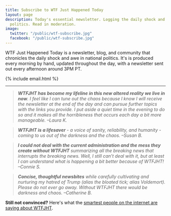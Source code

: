 ```yaml
---
title: Subscribe to WTF Just Happened Today
layout: page
description: Today's essential newsletter. Logging the daily shock and awe in national
  politics. Read in moderation.
image:
  twitter: "/public/wtf-subscribe.jpg"
  facebook: "/public/wtf-subscribe.jpg"
---
```


<p class="lead">WTF Just Happened Today is a newsletter, blog, and community that chronicles the daily shock and awe in national politics. It's is produced every morning by hand, updated throughout the day, with a newsletter sent out every afternoon around 3PM PT. </p> 

{% include email.html %}

---

> ***WTFJHT has become my lifeline in this new altered reality we live in now**. I feel like I can tune out the chaos because I know I will receive the newsletter at the end of the day and can pursue further topics with the links you provide. I put aside a quiet time in the evening to do so and it makes all the horribleness that occurs each day a bit more manageable. –Laura K.*

> ***WTFJHT is a lifesaver** - a voice of sanity, reliability, and humanity - coming to us out of the darkness and the chaos. –Susan B.*

> ***I could not deal with the current administration and the mess they create without WTFJHT** summarizing all the breaking news that interrupts the breaking news. Well, I still can’t deal with it, but at least I can understand what is happening a bit better because of WTFJHT! –Connie S.*

> ***Concise, thoughtful newsbites** while carefully cultivating and nurturing my hatred of Trump (alias the bloated tick; alias Voldemort). Please do not ever go away. Without WTFJHT there would be darkness and chaos. –Catherine B.*

**Still not convinced?** Here's what the <a href="{{ site.baseurl }}/press">smartest people on the internet are saying about WTFJHT</a>. 
